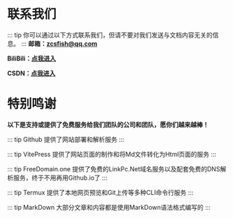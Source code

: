 # 联系我们
::: tip
你可以通过以下方式联系我们，但请不要对我们发送与文档内容无关的信息。
:::
**邮箱：zcsfish@qq.com**

**BiliBili：[点我进入](https://b23.tv/yZqmGNm)**

**CSDN：[点我进入](https://blog.csdn.net/2401_86574164)**

# 特别鸣谢
**以下是支持或提供了免费服务给我们团队的公司和团队，愿你们越来越棒！**


::: tip Github
提供了网站部署和解析服务
:::

::: tip VitePress
提供了网站页面的制作和将Md文件转化为Html页面的服务
:::

::: tip FreeDomain.one
提供了免费的LinkPc.Net域名服务以及配套免费的DNS解析服务，终于不用再用Github.io了
:::

::: tip Termux
提供了本地网页预览和Git上传等多种CLI命令行服务
:::

::: tip MarkDown
大部分文章和内容都是使用MarkDown语法格式编写的
:::